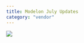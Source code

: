 ```yaml
---
title: Modelon July Updates
category: "vendor"
---
```


![](newsletter/_2018-02/Modelon_Orange_400.png)
